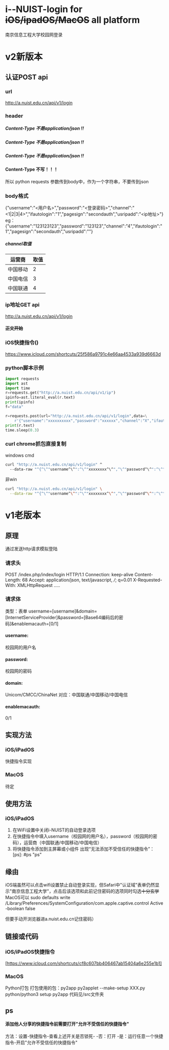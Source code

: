 # i--NUIST-login for ~~iOS/ipadOS/MacOS~~ all platform
南京信息工程大学校园网登录
# v2新版本
## 认证POST api
### url
http://a.nuist.edu.cn/api/v1/login
### header
##### Content-Type 不是application/json !!
##### Content-Type 不是application/json !!
##### Content-Type 不是application/json !!
#### Content-Type 不写！！！
所以
python requests 参数传到body中，作为一个字符串，不要传到json
### body格式
{"username":"<用户名>","password":"<登录密码>","channel":"<1|2|3|4>","ifautologin":"1","pagesign":"secondauth","usripadd":"<ip地址>"}
eg： {"username":"123123123","password":"123123","channel":"4","ifautologin":"1","pagesign":"secondauth","usripadd":""}
##### channel取值
| 运营商   | 取值 |
| -------- | ---- |
| 中国移动 | 2    |
| 中国电信 | 3    |
| 中国联通 | 4    |
### ip地址GET api
http://a.nuist.edu.cn/api/v1/login
#### ~~正文开始~~
### iOS快捷指令()
https://www.icloud.com/shortcuts/25f586a9791c4e66aa4533a939d6663d
### python脚本示例
``` python
import requests
import ast
import time
r=requests.get("http://a.nuist.edu.cn/api/v1/ip")
ipinfo=ast.literal_eval(r.text)
print(ipinfo)
f="data"

r=requests.post(url="http://a.nuist.edu.cn/api/v1/login",data=\
    r'{"username":"xxxxxxxxxx","password":"xxxxxx","channel":"X","ifautologin":"1","pagesign":"secondauth","usripadd":"'+ipinfo[f]+r'"}')
print(r.text)
time.sleep(0.3)
```
### curl chrome抓包直接复制
windows cmd
``` bat
curl "http://a.nuist.edu.cn/api/v1/login" ^
  --data-raw "^{^\^"username^\^":^\^"xxxxxxxx^\^",^\^"password^\^":^\^"xxxxx^\^",^\^"channel^\^":^\^"4^\^",^\^"ifautologin^\^":^\^"1^\^",^\^"pagesign^\^":^\^"secondauth^\^",^\^"usripadd^\^":^\^"你的ip地址^\^"^}" 
```
非win
``` sh
curl "http://a.nuist.edu.cn/api/v1/login" \
  --data-raw "^{^\^"username^\^":^\^"xxxxxxxx^\^",^\^"password^\^":^\^"xxxxx^\^",^\^"channel^\^":^\^"4^\^",^\^"ifautologin^\^":^\^"1^\^",^\^"pagesign^\^":^\^"secondauth^\^",^\^"usripadd^\^":^\^"你的ip地址^\^"^}" 
```
# v1老版本
## 原理
通过发送http请求模拟登陆
### 请求头
POST /index.php/index/login HTTP/1.1
Connection: keep-alive
Content-Length: 68
Accept: application/json, text/javascript, */*; q=0.01
X-Requested-With: XMLHttpRequest
.....
### 请求体
类型：表单
username=[username]&domain=[InternetServiceProvider]&password=[Base64编码后的密码]&enablemacauth=[0/1]
#### username:
校园网的用户名
#### password:
校园网的密码
#### domain:
Unicom/CMCC/ChinaNet
对应：中国联通/中国移动/中国电信
#### enablemacauth:
0/1

## 实现方法
### iOS/iPadOS
快捷指令实现
### MacOS
待定

## 使用方法
### iOS/iPadOS
1. 在WiFi设置中关闭i-NUIST的自动登录选项
2. 在快捷指令中填入username（校园网的用户名），password（校园网的密码），运营商（中国联通/中国移动/中国电信）
3. 将快捷指令添加到主屏幕或小组件
出现“无法添加不受信任的快捷指令”：[ps]: #ps "ps"
## 缘由
iOS端虽然可以点击wifi设置禁止自动登录实现，但Safari中"认证域"表单仍然显示"南京信息工程大学"，点击后该选项和此前记住密码的选项同时勾选~~十分玄学~~
MacOS可以 sudo defaults write /Library/Preferences/SystemConfiguration/com.apple.captive.control Active -boolean false

但要手动开浏览器进a.nuist.edu.cn记住密码）
## 链接或代码
### iOS/iPadOS快捷指令
[https://www.icloud.com/shortcuts/cf8c607bb406467ab15404a6e255e1b1]

### MacOS
Python打包
打包使用的包：py2app
py2applet --make-setup XXX.py
python/python3 setup py2app
代码见/src文件夹
## ps
#### 添加他人分享的快捷指令前需要打开"允许不受信任的快捷指令"
方法：设置-快捷指令-查看上述开关是否锁死-
-否：打开
-是：运行任意一个快捷指令-开启"允许不受信任的快捷指令"
